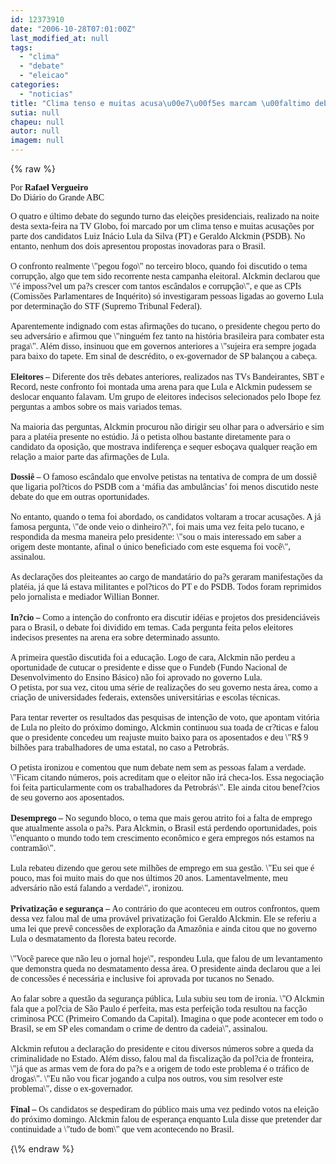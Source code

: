 ```yaml
---
id: 12373910
date: "2006-10-28T07:01:00Z"
last_modified_at: null
tags:
  - "clima"
  - "debate"
  - "eleicao"
categories:
  - "noticias"
title: "Clima tenso e muitas acusa\u00e7\u00f5es marcam \u00faltimo debate da elei\u00e7\u00e3o "
sutia: null
chapeu: null
autor: null
imagem: null
---
```

{\% raw %}
<p><P><FONT face=Verdana>Por <STRONG>Rafael Vergueiro<BR></STRONG>Do Diário do Grande ABC</FONT></P></p>
<p><P><FONT face=Verdana>O quatro e último debate do segundo turno das eleições presidenciais, realizado na noite desta sexta-feira na TV Globo, foi marcado por um clima tenso e muitas acusações por parte dos candidatos Luiz Inácio Lula da Silva (PT) e Geraldo Alckmin (PSDB). No entanto, nenhum dos dois apresentou propostas inovadoras para o Brasil.<BR><BR>O confronto realmente \"pegou fogo\" no terceiro bloco, quando foi discutido o tema corrupção, algo que tem sido recorrente nesta campanha eleitoral. Alckmin declarou que \"é imposs?vel um pa?s crescer com tantos escândalos e corrupção\", e que as CPIs (Comissões Parlamentares de Inquérito) só investigaram pessoas ligadas ao governo Lula por determinação do STF (Supremo Tribunal Federal).<BR><BR>Aparentemente indignado com estas afirmações do tucano, o presidente chegou perto do seu adversário e afirmou que \"ninguém fez tanto na história brasileira para combater esta praga\". Além disso, insinuou que em governos anteriores a \"sujeira era sempre jogada para baixo do tapete. Em sinal de descrédito, o ex-governador de SP balançou a cabeça.<BR></FONT><B><BR><FONT face=Verdana>Eleitores – </FONT></B><FONT face=Verdana>Diferente dos três debates anteriores, realizados nas TVs Bandeirantes, SBT e Record, neste confronto foi montada uma arena para que Lula e Alckmin pudessem se deslocar enquanto falavam. Um grupo de eleitores indecisos selecionados pelo Ibope fez perguntas a ambos sobre os mais variados temas.<BR><BR>Na maioria das perguntas, Alckmin procurou não dirigir seu olhar para o adversário e sim para a platéia presente no estúdio. Já o petista olhou bastante diretamente para o candidato da oposição, que mostrava indiferença e sequer esboçava qualquer reação em relação a maior parte das afirmações de Lula. <BR><BR><B>Dossiê – </B>O famoso escândalo que envolve petistas na tentativa de compra de um dossiê que ligaria pol?ticos do PSDB com a ‘máfia das ambulâncias’ foi menos discutido neste debate do que em outras oportunidades. <BR><BR>No entanto, quando o tema foi abordado, os candidatos voltaram a trocar acusações. A já famosa pergunta, \"de onde veio o dinheiro?\", foi mais uma vez feita pelo tucano, e respondida da mesma maneira pelo presidente: \"sou o mais interessado em saber a origem deste montante, afinal o único beneficiado com este esquema foi você\", assinalou.<BR><BR>As declarações dos pleiteantes ao cargo de mandatário do pa?s geraram manifestações da platéia, já que lá estava militantes e pol?ticos do PT e do PSDB. Todos foram reprimidos pelo jornalista e mediador Willian Bonner. <BR></FONT><B><BR><FONT face=Verdana>In?cio – </FONT></B><FONT face=Verdana>Como a intenção do confronto era discutir idéias e projetos dos presidenciáveis para o Brasil, o debate foi dividido em temas. Cada pergunta feita pelos eleitores indecisos presentes na arena era sobre determinado assunto.<BR><BR>A primeira questão discutida foi a educação. Logo de cara, Alckmin não perdeu a oportunidade de cutucar o presidente e disse que o Fundeb (Fundo Nacional de Desenvolvimento do Ensino Básico) não foi aprovado no governo Lula. <BR>O petista, por sua vez, citou uma série de realizações do seu governo nesta área, como a criação de universidades federais, extensões universitárias e escolas técnicas.<BR><BR>Para tentar reverter os resultados das pesquisas de intenção de voto, que apontam vitória de Lula no pleito do próximo domingo, Alckmin continuou sua toada de cr?ticas e falou que o presidente concedeu um reajuste muito baixo para os aposentados e deu \"R$ 9 bilhões para trabalhadores de uma estatal, no caso a Petrobrás.<BR><BR>O petista ironizou e comentou que num debate nem sem as pessoas falam a verdade. \"Ficam citando números, pois acreditam que o eleitor não irá checa-los. Essa negociação foi feita particularmente com os trabalhadores da Petrobrás\". Ele ainda citou benef?cios de seu governo aos aposentados.<BR></FONT><B><BR><FONT face=Verdana>Desemprego – </FONT></B><FONT face=Verdana>No segundo bloco, o tema que mais gerou atrito foi a falta de emprego que atualmente assola o pa?s. Para Alckmin, o Brasil está perdendo oportunidades, pois \"enquanto o mundo todo tem crescimento econômico e gera empregos nós estamos na contramão\". <BR><BR>Lula rebateu dizendo que gerou sete milhões de emprego em sua gestão. \"Eu sei que é pouco, mas foi muito mais do que nos últimos 20 anos. Lamentavelmente, meu adversário não está falando a verdade\", ironizou. <BR></FONT><B><BR><FONT face=Verdana>Privatização e segurança – </FONT></B><FONT face=Verdana>Ao contrário do que aconteceu em outros confrontos, quem dessa vez falou mal de uma provável privatização foi Geraldo Alckmin. Ele se referiu a uma lei que prevê concessões de exploração da Amazônia e ainda citou que no governo Lula o desmatamento da floresta bateu recorde. <BR><BR>\"Você parece que não leu o jornal hoje\", respondeu Lula, que falou de um levantamento que demonstra queda no desmatamento dessa área. O presidente ainda declarou que a lei de concessões é necessária e inclusive foi aprovada por tucanos no Senado.<BR><BR>Ao falar sobre a questão da segurança pública, Lula subiu seu tom de ironia. \"O Alckmin fala que a pol?cia de São Paulo é perfeita, mas esta perfeição toda resultou na facção criminosa PCC (Primeiro Comando da Capital). Imagina o que pode acontecer em todo o Brasil, se em SP eles comandam o crime de dentro da cadeia\", assinalou.<BR><BR>Alckmin refutou a declaração do presidente e citou diversos números sobre a queda da criminalidade no Estado. Além disso, falou mal da fiscalização da pol?cia de fronteira, \"já que as armas vem de fora do pa?s e a origem de todo este problema é o tráfico de drogas\". \"Eu não vou ficar jogando a culpa nos outros, vou sim resolver este problema\", disse o ex-governador.<BR></FONT><B><BR><FONT face=Verdana>Final – </FONT></B><FONT face=Verdana>Os candidatos se despediram do público mais uma vez pedindo votos na eleição do próximo domingo. Alckmin falou de esperança enquanto Lula disse que pretender dar continuidade a \"tudo de bom\" que vem acontecendo no Brasil.</FONT> </P> </p>
{\% endraw %}